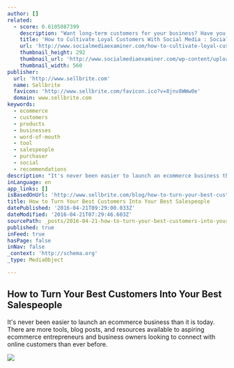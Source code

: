 ```yaml
---
author: []
related:
  - score: 0.6105087399
    description: "Want long-term customers for your business? Have you used social media to increase customer loyalty? To build customer loyalty, you need to show your customers you care. In this article I'll share how to use social media to embrace and cultivate loyal customers for your business."
    title: 'How to Cultivate Loyal Customers With Social Media : Social Media Examiner'
    url: 'http://www.socialmediaexaminer.com/how-to-cultivate-loyal-customers-with-social-media/'
    thumbnail_height: 292
    thumbnail_url: 'http://www.socialmediaexaminer.com/wp-content/uploads/2015/07/rs-cultivate-loyal-customers-560.png'
    thumbnail_width: 560
publisher:
  url: 'http://www.sellbrite.com'
  name: Sellbrite
  favicon: 'http://www.sellbrite.com/favicon.ico?v=8jnv8WWw0e'
  domain: www.sellbrite.com
keywords:
  - ecommerce
  - customers
  - products
  - businesses
  - word-of-mouth
  - tool
  - salespeople
  - purchaser
  - social
  - recommendations
description: "It's never been easier to launch an ecommerce business than it is today. There are more tools, blog posts, and resources available to aspiring ecommerce entrepreneurs and business owners looking to connect with online customers than ever before."
inLanguage: en
app_links: []
isBasedOnUrl: 'http://www.sellbrite.com/blog/how-to-turn-your-best-customers-into-your-best-salespeople/'
title: How to Turn Your Best Customers Into Your Best Salespeople
datePublished: '2016-04-21T09:29:00.033Z'
dateModified: '2016-04-21T07:29:46.603Z'
sourcePath: _posts/2016-04-21-how-to-turn-your-best-customers-into-your-best-salespeople.md
published: true
inFeed: true
hasPage: false
inNav: false
_context: 'http://schema.org'
_type: MediaObject

---
```

<article style=""><h1>How to Turn Your Best Customers Into Your Best Salespeople</h1><p>It's never been easier to launch an ecommerce business than it is today. There are more tools, blog posts, and resources available to aspiring ecommerce entrepreneurs and business owners looking to connect with online customers than ever before.</p><img src="http://www.sellbrite.com/wp-content/uploads/BestCustomers.png" /></article>